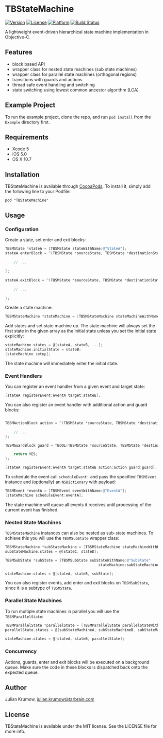 # TBStateMachine

[![Version](https://img.shields.io/cocoapods/v/TBStateMachine.svg?style=flat)](http://cocoadocs.org/docsets/TBStateMachine)
[![License](https://img.shields.io/cocoapods/l/TBStateMachine.svg?style=flat)](http://cocoadocs.org/docsets/TBStateMachine)
[![Platform](https://img.shields.io/cocoapods/p/TBStateMachine.svg?style=flat)](http://cocoadocs.org/docsets/TBStateMachine)
[![Build Status](https://img.shields.io/travis/tarbrain/TBStateMachine/master.svg?style=flat)](https://travis-ci.org/tarbrain/TBStateMachine)


A lightweight event-driven hierarchical state machine implementation in Objective-C.

## Features

* block based API
* wrapper class for nested state machines (sub state machines)
* wrapper class for parallel state machines (orthogonal regions)
* transitions with guards and actions
* thread safe event handling and switching
* state switching using lowest common ancestor algorithm (LCA)

## Example Project

To run the example project, clone the repo, and run `pod install` from the `Example` directory first.

## Requirements

* Xcode 5
* iOS 5.0
* OS X 10.7

## Installation

TBStateMachine is available through [CocoaPods](http://cocoapods.org). To install
it, simply add the following line to your Podfile:

    pod "TBStateMachine"

## Usage

### Configuration

Create a state, set enter and exit blocks:

```objective-c
TBSMState *stateA = [TBSMState stateWithName:@"StateA"];
stateA.enterBlock = ^(TBSMState *sourceState, TBSMState *destinationState, NSDictionary *data) {
        
    // ...
       
};
    
stateA.exitBlock = ^(TBSMState *sourceState, TBSMState *destinationState, NSDictionary *data) {
        
    // ...
       
};
```

Create a state machine:

```objective-c
TBSMStateMachine *stateMachine = [TBSMStateMachine stateMachineWithName:@"Main"];
```

Add states and set state machine up. The state machine will always set the first state in the given array as the initial state unless you set the initial state explicitly:

```objective-c
stateMachine.states = @[stateA, stateB, ...];
stateMachine.initialState = stateB;
[stateMachine setup];
```

The state machine will immediately enter the initial state.

### Event Handlers

You can register an event handler from a given event and target state:

```objective-c
[stateA registerEvent:eventA target:stateB];
```

You can also register an event handler with additional action and guard blocks:

```objective-c

TBSMActionBlock action = ^(TBSMState *sourceState, TBSMState *destinationState, NSDictionary *data) {
                
    // ...
};

TBSMGuardBlock guard = ^BOOL(TBSMState *sourceState, TBSMState *destinationState, NSDictionary *data) {

    return YES;
};

[stateA registerEvent:eventA target:stateB action:action guard:guard];
```

To schedule the event call `scheduleEvent:` and pass the specified `TBSMEvent` instance and (optionally) an `NSDictionary` with payload:

```objective-c
TBSMEvent *eventA = [TBSMEvent eventWithName:@"EventA"];
[stateMachine scheduleEvent:eventA];
```

The state machine will queue all events it receives until processing of the current event has finished.

### Nested State Machines

`TBSMStateMachine` instances can also be nested as sub-state machines. To achieve this you will use the `TBSMSubState` wrapper class:

```objective-c
TBSMStateMachine *subStateMachine = [TBSMStateMachine stateMachineWithName:@"SubA"];
subStateMachine.states = @[stateC, stateD];

TBSMSubState *subState = [TBSMSubState subStateWithName:@"SubState" 
                                           stateMachine:subStateMachine];

stateMachine.states = @[stateA, stateB, subState];
```

You can also register events, add enter and exit blocks on `TBSMSubState`, since it is a subtype of `TBSMState`.

### Parallel State Machines

To run multiple state machines in parallel you will use the `TBSMParallelState`:

```objective-c
TBSMParallelState *parallelState = [TBSMParallelState parallelStateWithName:@"PS"];
parallelState.states = @[subStateMachineA, subStateMachineB, subStateMachineC];
    
stateMachine.states = @[stateA, stateB, parallelState];
```

### Concurrency

Actions, guards, enter and exit blocks will be executed on a background queue. Make sure the code in these blocks is dispatched back onto the expected queue.


## Author

Julian Krumow, julian.krumow@tarbrain.com

## License

TBStateMachine is available under the MIT license. See the LICENSE file for more info.
